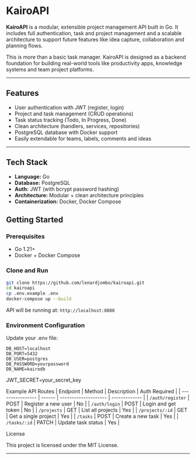 # KairoAPI

**KairoAPI** is a modular, extensible project management API built in Go. It includes full authentication, task and project management and a scalable architecture to support future features like idea capture, collaboration and planning flows.

This is more than a basic task manager. KairoAPI is designed as a backend foundation for building real-world tools like productivity apps, knowledge systems and team project platforms.

---

## Features

- User authentication with JWT (register, login)
- Project and task management (CRUD operations)
- Task status tracking (Todo, In Progress, Done)
- Clean architecture (handlers, services, repositories)
- PostgreSQL database with Docker support
- Easily extendable for teams, labels, comments and ideas

---

## Tech Stack

- **Language:** Go
- **Database:** PostgreSQL
- **Auth:** JWT (with bcrypt password hashing)
- **Architecture:** Modular + clean architecture principles
- **Containerization:** Docker, Docker Compose


## Getting Started

### Prerequisites

- Go 1.21+
- Docker + Docker Compose

### Clone and Run

```bash
git clone https://github.com/lenardjombo/kairoapi.git 
cd kairoapi
cp .env.example .env
docker-compose up --build
```

API will be running at: ```http://localhost:8080```

### Environment Configuration

Update your .env file:

```
DB_HOST=localhost
DB_PORT=5432
DB_USER=postgres
DB_PASSWORD=yourpassword
DB_NAME=kairodb
```

JWT_SECRET=your_secret_key

Example API Routes
| Endpoint         | Method | Description          | Auth Required |
| ---------------- | ------ | -------------------- | ------------- |
| `/auth/register` | POST   | Register a new user  | No            |
| `/auth/login`    | POST   | Login and get token  | No            |
| `/projects`      | GET    | List all projects    | Yes           |
| `/projects/:id`  | GET    | Get a single project | Yes           |
| `/tasks`         | POST   | Create a new task    | Yes           |
| `/tasks/:id`     | PATCH  | Update task status   | Yes           |


License

This project is licensed under the MIT License.


---


